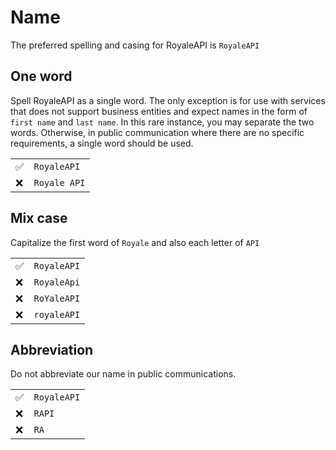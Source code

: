 # Name

The preferred spelling and casing for RoyaleAPI is `RoyaleAPI`

## One word

Spell RoyaleAPI as a single word. The only exception is for use with services that does not support business entities and expect names in the form of `first name` and `last name`. In this rare instance, you may separate the two words. Otherwise, in public communication where there are no specific requirements, a single word should be used.

| | |
| -- | -- | 
| ✅ | `RoyaleAPI` |
| ❌ | `Royale API` |

## Mix case

Capitalize the first word of `Royale` and also each letter of `API`

| | |
| -- | -- | 
| ✅ | `RoyaleAPI` |
| ❌ | `RoyaleApi` |
| ❌ | `RoYaleAPI` |
| ❌ | `royaleAPI` |

## Abbreviation

Do not abbreviate our name in public communications. 

| | |
| -- | -- | 
| ✅ | `RoyaleAPI` |
| ❌ | `RAPI` |
| ❌ | `RA` |